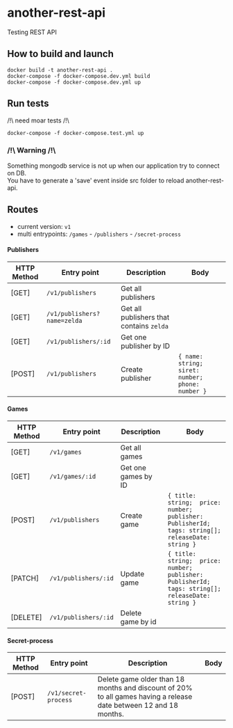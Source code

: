 # another-rest-api
Testing REST API


## How to build and launch

```cli
docker build -t another-rest-api .
docker-compose -f docker-compose.dev.yml build
docker-compose -f docker-compose.dev.yml up
```

## Run tests
/!\ need moar tests /!\
```cli
docker-compose -f docker-compose.test.yml up
```

### /!\ Warning /!\
Something mongodb service is not up when our application try to connect on DB.  
You have to generate a 'save' event inside src folder to reload another-rest-api.


## Routes
* current version: `v1`
* multi entrypoints: `/games` - `/publishers` - `/secret-process`

#### Publishers

HTTP Method | Entry point | Description | Body
----------- | ----------- | ----------- | ----
[GET] | `/v1/publishers` | Get all publishers |
[GET] | `/v1/publishers?name=zelda` | Get all publishers that contains `zelda` |
[GET] | `/v1/publishers/:id` | Get one publisher by ID | 
[POST] | `/v1/publishers` | Create publisher | ```{ name: string; siret: number; phone: number }```

#### Games

HTTP Method | Entry point | Description | Body
----------- | ----------- | ----------- | ----
[GET] | `/v1/games` | Get all games | 
[GET] | `/v1/games/:id` | Get one games by ID | 
[POST] | `/v1/publishers` | Create game | ```{ title: string;  price: number; publisher: PublisherId; tags: string[]; releaseDate: string }```
[PATCH] | `/v1/publishers/:id` | Update game | ```{ title: string;  price: number; publisher: PublisherId; tags: string[]; releaseDate: string }```
[DELETE] | `/v1/publishers/:id` | Delete game by id | 

#### Secret-process

HTTP Method | Entry point | Description | Body
----------- | ----------- | ----------- | ----
[POST] | `/v1/secret-process` | Delete game older than 18 months and discount of 20% to all games having a release date between 12 and 18 months. | 
